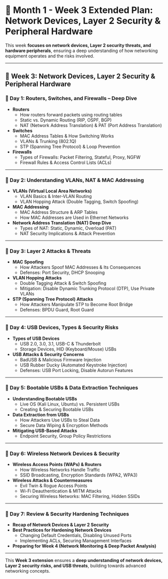 # 📜 Month 1 - Week 3 Extended Plan: Network Devices, Layer 2 Security & Peripheral Hardware  

This week **focuses on network devices, Layer 2 security threats, and hardware peripherals**, ensuring a deep understanding of how networking equipment operates and the risks involved.  

---

## **📅 Week 3: Network Devices, Layer 2 Security & Peripheral Hardware**  

### **📌 Day 1: Routers, Switches, and Firewalls – Deep Dive**  
- **Routers**  
  - How routers forward packets using routing tables  
  - Static vs. Dynamic Routing (RIP, OSPF, BGP)  
  - NAT (Network Address Translation) & PAT (Port Address Translation)  
- **Switches**  
  - MAC Address Tables & How Switching Works  
  - VLANs & Trunking (802.1Q)  
  - STP (Spanning Tree Protocol) & Loop Prevention  
- **Firewalls**  
  - Types of Firewalls: Packet Filtering, Stateful, Proxy, NGFW  
  - Firewall Rules & Access Control Lists (ACLs)  

---

### **📌 Day 2: Understanding VLANs, NAT & MAC Addressing**  
- **VLANs (Virtual Local Area Networks)**  
  - VLAN Basics & Inter-VLAN Routing  
  - VLAN Hopping Attack (Double Tagging, Switch Spoofing)  
- **MAC Addressing**  
  - MAC Address Structure & ARP Tables  
  - How MAC Addresses are Used in Ethernet Networks  
- **Network Address Translation (NAT) Deep Dive**  
  - Types of NAT: Static, Dynamic, Overload (PAT)  
  - NAT Security Implications & Attack Prevention  

---

### **📌 Day 3: Layer 2 Attacks & Threats**  
- **MAC Spoofing**  
  - How Attackers Spoof MAC Addresses & Its Consequences  
  - Defenses: Port Security, DHCP Snooping  
- **VLAN Hopping Attacks**  
  - Double Tagging Attack & Switch Spoofing  
  - Mitigation: Disable Dynamic Trunking Protocol (DTP), Use Private VLANs  
- **STP (Spanning Tree Protocol) Attacks**  
  - How Attackers Manipulate STP to Become Root Bridge  
  - Defenses: BPDU Guard, Root Guard  

---

### **📌 Day 4: USB Devices, Types & Security Risks**  
- **Types of USB Devices**  
  - USB 2.0, 3.0, 3.1, USB-C & Thunderbolt  
  - Storage Devices, HID (Keyboard/Mouse) USBs  
- **USB Attacks & Security Concerns**  
  - BadUSB & Malicious Firmware Injection  
  - USB Rubber Ducky (Automated Keystroke Injection)  
  - Defenses: USB Port Locking, Disable Autorun Features  

---

### **📌 Day 5: Bootable USBs & Data Extraction Techniques**  
- **Understanding Bootable USBs**  
  - Live OS (Kali Linux, Ubuntu) vs. Persistent USBs  
  - Creating & Securing Bootable USBs  
- **Data Extraction from USBs**  
  - How Attackers Use USBs to Steal Data  
  - Secure Data Wiping & Encryption Methods  
- **Mitigating USB-Based Attacks**  
  - Endpoint Security, Group Policy Restrictions  

---

### **📌 Day 6: Wireless Network Devices & Security**  
- **Wireless Access Points (WAPs) & Routers**  
  - How Wireless Networks Handle Traffic  
  - SSID Broadcasting, Encryption Standards (WPA2, WPA3)  
- **Wireless Attacks & Countermeasures**  
  - Evil Twin & Rogue Access Points  
  - Wi-Fi Deauthentication & MITM Attacks  
  - Securing Wireless Networks: MAC Filtering, Hidden SSIDs  

---

### **📌 Day 7: Review & Security Hardening Techniques**  
- **Recap of Network Devices & Layer 2 Security**  
- **Best Practices for Hardening Network Devices**  
  - Changing Default Credentials, Disabling Unused Ports  
  - Implementing ACLs, Securing Management Interfaces  
- **Preparing for Week 4 (Network Monitoring & Deep Packet Analysis)**  

---

This **Week 3 extension** ensures a **deep understanding of network devices, Layer 2 security risks, and USB threats**, building towards advanced networking concepts.  
